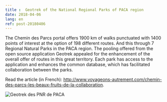```yaml
---
title :  Geotrek of the National Regional Parks of PACA region
date: 2018-04-06
lang: en
ref: post-20180406
---
```


The Chemin des Parcs portal offers 1900 km of walks punctuated with 1400 points of interest at the option of 198 different routes. And this through 7 Regional Natural Parks in the PACA region.
 The pooling offered from the open source application Geotrek appealed for the enhancement of the overall offer of routes in this great territory. Each park has access to the application and enhances the common database, which has facilitated collaboration between the parks.
 
Read the article (in French): <a href="http://www.voyageons-autrement.com/chemin-des-parcs-les-beaux-fruits-de-la-collaboration" target="_blank">http://www.voyageons-autrement.com/chemin-des-parcs-les-beaux-fruits-de-la-collaboration</a>. 

<img alt="Geotrek des PNR de PACA" src="{{site.base_url}}/assets/img/vue-pas-des-ondes_Cd6tA9x.jpg.800x800_q85.jpg" style="max-width: 80%"/>
